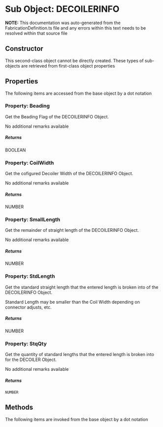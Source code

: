 # Sub Object: DECOILERINFO
**NOTE:** This documentation was auto-generated from the FabricationDefinition.ts file and any errors within this text needs to be resolved within that source file
## Constructor
This second-class object cannot be directly created. These types of sub-objects are retrieved from first-class object properties
## Properties
The following items are accessed from the base object by a dot notation
### Property: Beading
Get the Beading Flag of the DECOILERINFO Object.

No additional remarks available
##### Returns
BOOLEAN
### Property: CoilWidth
Get the cofigured Decoiler Width of the DECOILERINFO Object.

No additional remarks available
##### Returns
NUMBER
### Property: SmallLength
Get the remainder of straight length of the DECOILERINFO Object.

No additional remarks available
##### Returns
NUMBER
### Property: StdLength
Get the standard straight length that the entered length is broken into of the DECOILERINFO Object.

Standard Length may be smaller than the Coil Width depending on connector adjusts, etc.
##### Returns
NUMBER
### Property: StqQty
Get the quantity of standard lengths that the entered length is broken into for the DECOILER Object.

No additional remarks available
##### Returns
	NUMBER
## Methods
The following items are invoked from the base object by a dot notation
